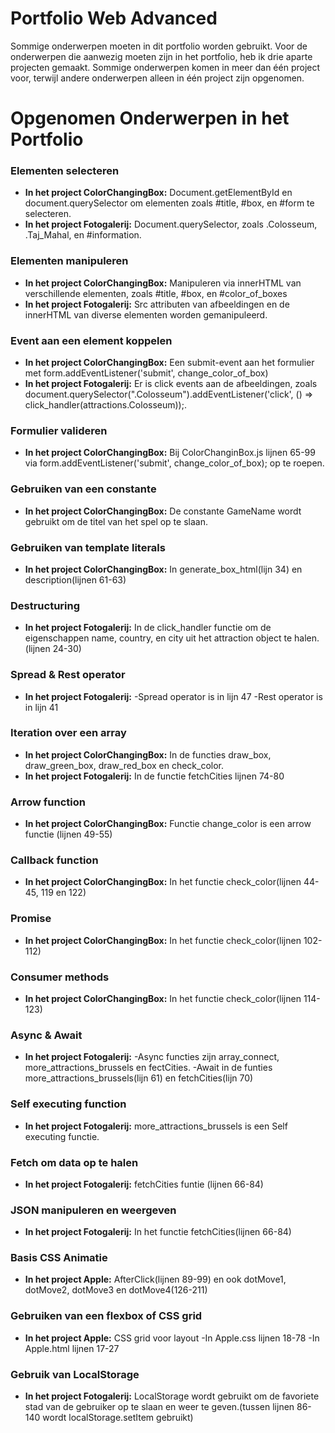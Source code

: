 # Portfolio Web Advanced

Sommige onderwerpen moeten in dit portfolio worden gebruikt. Voor de onderwerpen die aanwezig moeten zijn in het portfolio, heb ik drie aparte projecten gemaakt. Sommige onderwerpen komen in meer dan één project voor, terwijl andere onderwerpen alleen in één project zijn opgenomen.

# Opgenomen Onderwerpen in het Portfolio

### Elementen selecteren
- **In het project ColorChangingBox:**
Document.getElementById en document.querySelector om elementen zoals #title, #box, en #form te selecteren.
- **In het project Fotogalerij:**
Document.querySelector, zoals .Colosseum, .Taj_Mahal, en #information.

### Elementen manipuleren
- **In het project ColorChangingBox:**
Manipuleren via innerHTML van verschillende elementen, zoals #title, #box, en #color_of_boxes
- **In het project Fotogalerij:**
Src attributen van afbeeldingen en de innerHTML van diverse elementen worden gemanipuleerd.

### Event aan een element koppelen
- **In het project ColorChangingBox:**
Een submit-event aan het formulier met form.addEventListener('submit', change_color_of_box)
- **In het project Fotogalerij:**
Er is  click events aan de afbeeldingen, zoals document.querySelector(".Colosseum").addEventListener('click', () => click_handler(attractions.Colosseum));.

### Formulier valideren
- **In het project ColorChangingBox:**
Bij ColorChanginBox.js lijnen 65-99 via form.addEventListener('submit', change_color_of_box); op te roepen.

### Gebruiken van een constante
- **In het project ColorChangingBox:**
De constante GameName wordt gebruikt om de titel van het spel op te slaan.

### Gebruiken van template literals
- **In het project ColorChangingBox:**
In generate_box_html(lijn 34) en description(lijnen 61-63)

### Destructuring
- **In het project Fotogalerij:**
In de click_handler functie om de eigenschappen name, country, en city uit het attraction object te halen.(lijnen 24-30)

### Spread & Rest operator
- **In het project Fotogalerij:**
-Spread operator is in lijn 47
-Rest operator is in lijn 41

### Iteration over een array
- **In het project ColorChangingBox:**
In de functies draw_box, draw_green_box, draw_red_box en check_color.
- **In het project Fotogalerij:**
In de functie fetchCities lijnen 74-80

### Arrow function
- **In het project ColorChangingBox:**
Functie change_color is een arrow functie (lijnen 49-55)

### Callback function
- **In het project ColorChangingBox:**
In het functie check_color(lijnen 44-45, 119 en 122)

### Promise
- **In het project ColorChangingBox:**
In het functie check_color(lijnen 102-112)

### Consumer methods
- **In het project ColorChangingBox:**
In het functie check_color(lijnen 114-123)

### Async & Await
- **In het project Fotogalerij:**
-Async functies zijn array_connect, more_attractions_brussels en fectCities.
-Await in de funties more_attractions_brussels(lijn 61) en fetchCities(lijn 70)

### Self executing function
- **In het project Fotogalerij:**
more_attractions_brussels is een Self executing functie.

### Fetch om data op te halen 
- **In het project Fotogalerij:**
fetchCities funtie (lijnen 66-84) 

### JSON manipuleren en weergeven
- **In het project Fotogalerij:**
In het functie fetchCities(lijnen 66-84) 

### Basis CSS Animatie
- **In het project Apple:**
AfterClick(lijnen 89-99) en ook dotMove1, dotMove2, dotMove3 en dotMove4(126-211)

### Gebruiken van een flexbox of CSS grid
- **In het project Apple:**
CSS grid voor layout 
-In Apple.css lijnen 18-78
-In Apple.html lijnen 17-27

### Gebruik van LocalStorage
- **In het project Fotogalerij:**
LocalStorage wordt gebruikt om de favoriete stad van de gebruiker op te slaan en weer te geven.(tussen lijnen 86-140 wordt localStorage.setItem gebruikt)


